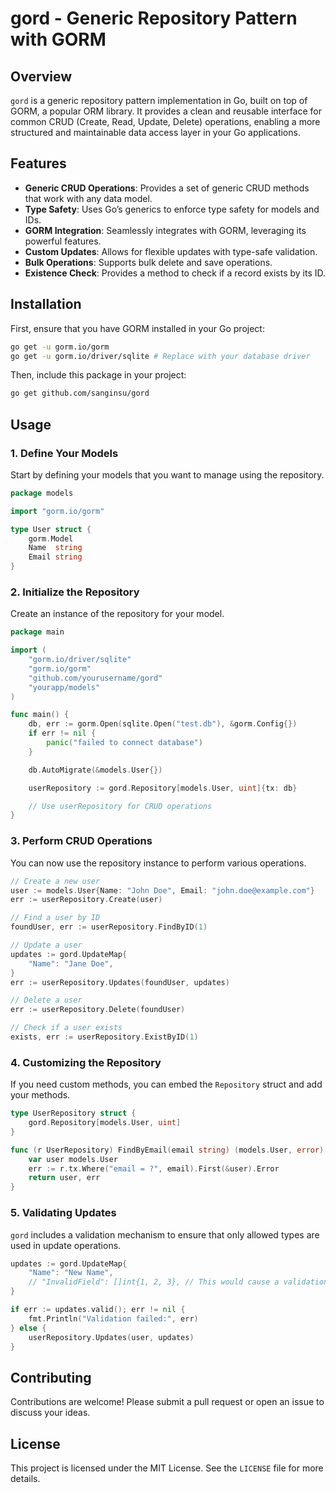 # gord - Generic Repository Pattern with GORM

## Overview

`gord` is a generic repository pattern implementation in Go, built on top of GORM, a popular ORM library. It provides a clean and reusable interface for common CRUD (Create, Read, Update, Delete) operations, enabling a more structured and maintainable data access layer in your Go applications.

## Features

- **Generic CRUD Operations**: Provides a set of generic CRUD methods that work with any data model.
- **Type Safety**: Uses Go’s generics to enforce type safety for models and IDs.
- **GORM Integration**: Seamlessly integrates with GORM, leveraging its powerful features.
- **Custom Updates**: Allows for flexible updates with type-safe validation.
- **Bulk Operations**: Supports bulk delete and save operations.
- **Existence Check**: Provides a method to check if a record exists by its ID.

## Installation

First, ensure that you have GORM installed in your Go project:

```bash
go get -u gorm.io/gorm
go get -u gorm.io/driver/sqlite # Replace with your database driver
```

Then, include this package in your project:

```bash
go get github.com/sanginsu/gord
```

## Usage

### 1. Define Your Models

Start by defining your models that you want to manage using the repository.

```go
package models

import "gorm.io/gorm"

type User struct {
    gorm.Model
    Name  string
    Email string
}
```

### 2. Initialize the Repository

Create an instance of the repository for your model.

```go
package main

import (
    "gorm.io/driver/sqlite"
    "gorm.io/gorm"
    "github.com/yourusername/gord"
    "yourapp/models"
)

func main() {
    db, err := gorm.Open(sqlite.Open("test.db"), &gorm.Config{})
    if err != nil {
        panic("failed to connect database")
    }

    db.AutoMigrate(&models.User{})

    userRepository := gord.Repository[models.User, uint]{tx: db}

    // Use userRepository for CRUD operations
}
```

### 3. Perform CRUD Operations

You can now use the repository instance to perform various operations.

```go
// Create a new user
user := models.User{Name: "John Doe", Email: "john.doe@example.com"}
err := userRepository.Create(user)

// Find a user by ID
foundUser, err := userRepository.FindByID(1)

// Update a user
updates := gord.UpdateMap{
    "Name": "Jane Doe",
}
err := userRepository.Updates(foundUser, updates)

// Delete a user
err := userRepository.Delete(foundUser)

// Check if a user exists
exists, err := userRepository.ExistByID(1)
```

### 4. Customizing the Repository

If you need custom methods, you can embed the `Repository` struct and add your methods.

```go
type UserRepository struct {
    gord.Repository[models.User, uint]
}

func (r UserRepository) FindByEmail(email string) (models.User, error) {
    var user models.User
    err := r.tx.Where("email = ?", email).First(&user).Error
    return user, err
}
```

### 5. Validating Updates

`gord` includes a validation mechanism to ensure that only allowed types are used in update operations.

```go
updates := gord.UpdateMap{
    "Name": "New Name",
    // "InvalidField": []int{1, 2, 3}, // This would cause a validation error
}

if err := updates.valid(); err != nil {
    fmt.Println("Validation failed:", err)
} else {
    userRepository.Updates(user, updates)
}
```

## Contributing

Contributions are welcome! Please submit a pull request or open an issue to discuss your ideas.

## License

This project is licensed under the MIT License. See the `LICENSE` file for more details.
